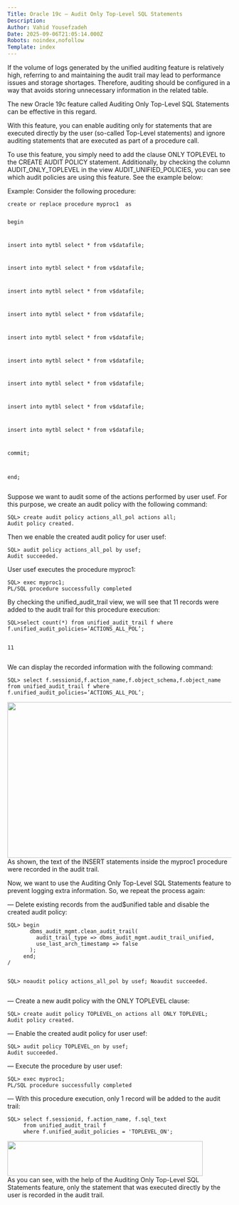 ```yaml
---
Title: Oracle 19c — Audit Only Top-Level SQL Statements
Description: 
Author: Vahid Yousefzadeh
Date: 2025-09-06T21:05:14.000Z
Robots: noindex,nofollow
Template: index
---
```

<p>If the volume of logs generated by the unified auditing feature is relatively high, referring to and maintaining the audit trail may lead to performance issues and storage shortages. Therefore, auditing should be configured in a way that avoids storing unnecessary information in the related table.</p>

<p>The new Oracle 19c feature called Auditing Only Top-Level SQL Statements can be effective in this regard.</p>

<p>With this feature, you can enable auditing only for statements that are executed directly by the user (so-called Top-Level statements) and ignore auditing statements that are executed as part of a procedure call.</p>

<p>To use this feature, you simply need to add the clause ONLY TOPLEVEL to the CREATE AUDIT POLICY statement. Additionally, by checking the column AUDIT_ONLY_TOPLEVEL in the view AUDIT_UNIFIED_POLICIES, you can see which audit policies are using this feature. See the example below:</p>

<p>Example: Consider the following procedure:<br>
</p>

<div class="highlight js-code-highlight">
<pre class="highlight plaintext"><code>create or replace procedure myproc1  as

begin

insert into  mytbl select * from v$datafile;

insert into  mytbl select * from v$datafile;

insert into  mytbl select * from v$datafile;

insert into  mytbl select * from v$datafile;

insert into  mytbl select * from v$datafile;

insert into  mytbl select * from v$datafile;

insert into  mytbl select * from v$datafile;

insert into  mytbl select * from v$datafile;

insert into  mytbl select * from v$datafile;

commit;

end;
</code></pre>

</div>



<p>Suppose we want to audit some of the actions performed by user usef. For this purpose, we create an audit policy with the following command:<br>
</p>

<div class="highlight js-code-highlight">
<pre class="highlight plaintext"><code>SQL&gt; create audit policy actions_all_pol actions all;
Audit policy created.
</code></pre>

</div>



<p>Then we enable the created audit policy for user usef:<br>
</p>

<div class="highlight js-code-highlight">
<pre class="highlight plaintext"><code>SQL&gt; audit policy actions_all_pol by usef;
Audit succeeded.
</code></pre>

</div>



<p>User usef executes the procedure myproc1:<br>
</p>

<div class="highlight js-code-highlight">
<pre class="highlight plaintext"><code>SQL&gt; exec myproc1;
PL/SQL procedure successfully completed
</code></pre>

</div>



<p>By checking the unified_audit_trail view, we will see that 11 records were added to the audit trail for this procedure execution:<br>
</p>

<div class="highlight js-code-highlight">
<pre class="highlight plaintext"><code>SQL&gt;select count(*) from unified_audit_trail f where f.unified_audit_policies=’ACTIONS_ALL_POL’;

11
</code></pre>

</div>



<p>We can display the recorded information with the following command:<br>
</p>

<div class="highlight js-code-highlight">
<pre class="highlight plaintext"><code>SQL&gt; select f.sessionid,f.action_name,f.object_schema,f.object_name from unified_audit_trail f where f.unified_audit_policies=’ACTIONS_ALL_POL’;
</code></pre>

</div>



<p><a href="https://media2.dev.to/dynamic/image/width=800%2Cheight=%2Cfit=scale-down%2Cgravity=auto%2Cformat=auto/https%3A%2F%2Fdev-to-uploads.s3.amazonaws.com%2Fuploads%2Farticles%2Faucle60dcrmpffmrjsqd.png" class="article-body-image-wrapper"><img src="https://media2.dev.to/dynamic/image/width=800%2Cheight=%2Cfit=scale-down%2Cgravity=auto%2Cformat=auto/https%3A%2F%2Fdev-to-uploads.s3.amazonaws.com%2Fuploads%2Farticles%2Faucle60dcrmpffmrjsqd.png" alt=" " width="634" height="349"></a><br>
As shown, the text of the INSERT statements inside the myproc1 procedure were recorded in the audit trail.</p>

<p>Now, we want to use the Auditing Only Top-Level SQL Statements feature to prevent logging extra information. So, we repeat the process again:</p>

<p>— Delete existing records from the aud$unified table and disable the created audit policy:<br>
</p>

<div class="highlight js-code-highlight">
<pre class="highlight plaintext"><code>SQL&gt; begin
       dbms_audit_mgmt.clean_audit_trail(
         audit_trail_type =&gt; dbms_audit_mgmt.audit_trail_unified,
         use_last_arch_timestamp =&gt; false
       );
     end;
/

SQL&gt; noaudit policy actions_all_pol by usef;
Noaudit succeeded.
</code></pre>

</div>



<p>— Create a new audit policy with the ONLY TOPLEVEL clause:<br>
</p>

<div class="highlight js-code-highlight">
<pre class="highlight plaintext"><code>SQL&gt; create audit policy TOPLEVEL_on actions all ONLY TOPLEVEL;
Audit policy created.
</code></pre>

</div>



<p>— Enable the created audit policy for user usef:<br>
</p>

<div class="highlight js-code-highlight">
<pre class="highlight plaintext"><code>SQL&gt; audit policy TOPLEVEL_on by usef;
Audit succeeded.
</code></pre>

</div>



<p>— Execute the procedure by user usef:<br>
</p>

<div class="highlight js-code-highlight">
<pre class="highlight plaintext"><code>SQL&gt; exec myproc1;
PL/SQL procedure successfully completed
</code></pre>

</div>



<p>— With this procedure execution, only 1 record will be added to the audit trail:<br>
</p>

<div class="highlight js-code-highlight">
<pre class="highlight plaintext"><code>SQL&gt; select f.sessionid, f.action_name, f.sql_text 
     from unified_audit_trail f 
     where f.unified_audit_policies = 'TOPLEVEL_ON';
</code></pre>

</div>



<p><a href="https://media2.dev.to/dynamic/image/width=800%2Cheight=%2Cfit=scale-down%2Cgravity=auto%2Cformat=auto/https%3A%2F%2Fdev-to-uploads.s3.amazonaws.com%2Fuploads%2Farticles%2F3txf5qr8r8y5prd2yp48.png" class="article-body-image-wrapper"><img src="https://media2.dev.to/dynamic/image/width=800%2Cheight=%2Cfit=scale-down%2Cgravity=auto%2Cformat=auto/https%3A%2F%2Fdev-to-uploads.s3.amazonaws.com%2Fuploads%2Farticles%2F3txf5qr8r8y5prd2yp48.png" alt=" " width="439" height="78"></a><br>
As you can see, with the help of the Auditing Only Top-Level SQL Statements feature, only the statement that was executed directly by the user is recorded in the audit trail.</p>

